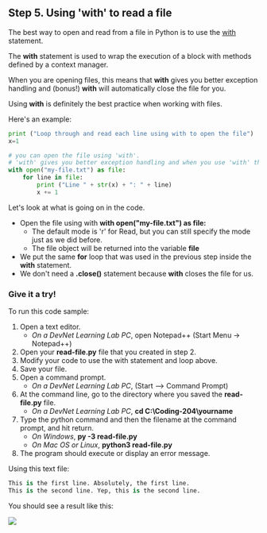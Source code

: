 ## Step 5. Using 'with' to read a file
The best way to open and read from a file in Python is to use the [with](https://docs.python.org/3.4/reference/compound_stmts.html#with) statement.

The **with** statement is used to wrap the execution of a block with methods defined by a context manager.

When you are opening files, this means that **with** gives you better exception handling and (bonus!) **with** will automatically close the file for you.

Using **with** is definitely the best practice when working with files.

Here's an example:

```python
print ("Loop through and read each line using with to open the file")
x=1

# you can open the file using 'with'.
# 'with' gives you better exception handling and when you use 'with' the file automatically be closed
with open("my-file.txt") as file:
    for line in file:
        print ("Line " + str(x) + ": " + line)
        x += 1

```

Let's look at what is going on in the code.

* Open the file using with **with open("my-file.txt") as file:**
    * The default mode is 'r' for Read, but you can still specify the mode just as we did before.
    * The file object will be returned into the variable **file**
* We put the same **for** loop that was used in the previous step inside the **with** statement.
* We don't need a **.close()** statement because **with** closes the file for us.

### Give it a try!

To run this code sample:
1. Open a text editor.
    * *On a DevNet Learning Lab PC*, open Notepad++ (Start Menu -> Notepad++)
2. Open your **read-file.py** file that you created in step 2.
3. Modify your code to use the with statement and loop above.
4. Save your file.
5. Open a command prompt.
    * *On a DevNet Learning Lab PC*, (Start --> Command Prompt)
6. At the command line, go to the directory where you saved the **read-file.py** file.
    * *On a DevNet Learning Lab PC*, **cd C:\Coding-204\yourname**
7. Type the python command and then the filename at the command prompt, and hit return.
    * *On Windows*, **py -3 read-file.py**
    * *On Mac OS or Linux*, **python3 read-file.py**
8. The program should execute or display an error message.

Using this text file:

```python
This is the first line. Absolutely, the first line.
This is the second line. Yep, this is the second line.

```

You should see a result like this:

![](/posts/files/coding-204-reading-a-file/step5-results.jpg)
